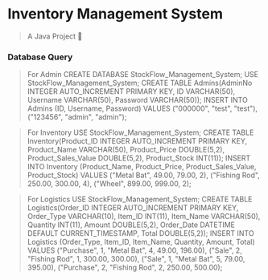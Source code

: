 # Inventory Management System
> A Java Project 🙂

### Database Query
> For Admin
CREATE DATABASE StockFlow_Management_System;
USE StockFlow_Management_System;
CREATE TABLE Admins(AdminNo INTEGER AUTO_INCREMENT PRIMARY KEY, ID VARCHAR(50), Username VARCHAR(50), Password VARCHAR(50));
INSERT INTO Admins (ID, Username, Password) VALUES ("000000", "test", "test"), ("123456", "admin", "admin");

> For Inventory
USE StockFlow_Management_System;
CREATE TABLE Inventory(Product_ID INTEGER AUTO_INCREMENT PRIMARY KEY, Product_Name VARCHAR(50), Product_Price DOUBLE(5,2), Product_Sales_Value DOUBLE(5,2), Product_Stock INT(11));
INSERT INTO Inventory (Product_Name, Product_Price, Product_Sales_Value, Product_Stock) VALUES ("Metal Bat", 49.00, 79.00, 2), ("Fishing Rod", 250.00, 300.00, 4), ("Wheel", 899.00, 999.00, 2);

> For Logistics
USE StockFlow_Management_System;
CREATE TABLE Logistics(Order_ID INTEGER AUTO_INCREMENT PRIMARY KEY, Order_Type VARCHAR(10), Item_ID INT(11), Item_Name VARCHAR(50), Quantity INT(11), Amount DOUBLE(5,2), Order_Date DATETIME DEFAULT CURRENT_TIMESTAMP, Total DOUBLE(5,2));
INSERT INTO Logistics (Order_Type, Item_ID, Item_Name, Quantity, Amount, Total) VALUES ("Purchase", 1, "Metal Bat", 4, 49.00, 196.00), ("Sale", 2, "Fishing Rod", 1, 300.00, 300.00), ("Sale", 1, "Metal Bat", 5, 79.00, 395.00), ("Purchase", 2, "Fishing Rod", 2, 250.00, 500.00);
